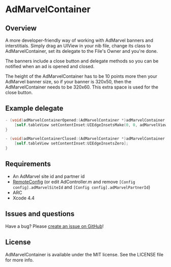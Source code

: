 # AdMarvelContainer

## Overview
A more developer-friendly way of working with AdMarvel banners and interstitials. Simply drag an UIView in your nib file, change its class to AdMarvelContainer, set its delegate to the File's Owner and you're done.

The banners include a close button and delegate methods so you can be notified when an ad is opened and closed.

The height of the AdMarvelContainer has to be 10 points more then your AdMarvel banner size, so if your banner is 320x50, then the AdMarvelContainer needs to be 320x60. This extra space is used for the close button.

## Example delegate
```objective-c
- (void)adMarvelContainerOpened:(AdMarvelContainer *)adMarvelContainer adMarvelView:(AdMarvelView *)adMarvelView {
	[self.tableView setContentInset:UIEdgeInsetsMake(0, 0, adMarvelView.frame.size.height, 0)];
}

- (void)adMarvelContainerClosed:(AdMarvelContainer *)adMarvelContainer adMarvelView:(AdMarvelView *)adMarvelView {
    [self.tableView setContentInset:UIEdgeInsetsZero];
}
```

## Requirements
* An AdMarvel site id and partner id
* [RemoteConfig](https://github.com/gangverk/RemoteConfig) (or edit AdController.m and remove `[Config config].adMarvelSiteId` and `[Config config].adMarvelPartnerId`)
* ARC
* Xcode 4.4

## Issues and questions
Have a bug? Please [create an issue on GitHub](https://github.com/gangverk/AdMarvelContainer/issues)!

## License
AdMarvelContainer is available under the MIT license. See the LICENSE file for more info.